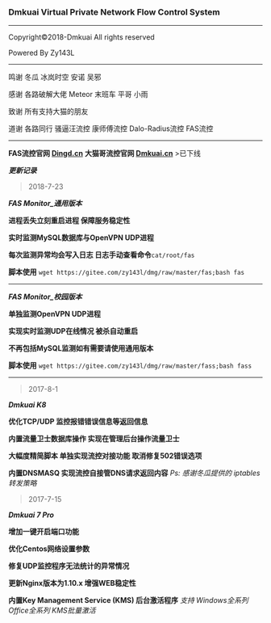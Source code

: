 
###  **Dmkuai Virtual Private Network Flow Control System** 
---------------------------------

Copyright©2018-Dmkuai All rights reserved

Powered By Zy143L

------------

鸣谢 冬瓜 冰岚时空 安诺 吴邪

感谢 各路破解大佬 Meteor 末班车 平哥 小雨 

致谢 所有支持大猫的朋友

道谢 各路同行 骚逼汪流控 康师傅流控 Dalo-Radius流控 FAS流控

----

   **FAS流控官网 [Dingd.cn](https://www.dingd.cn/)**
 **大猫哥流控官网 [Dmkuai.cn](http://dmkuai.cn)** >已下线


_**更新记录**_ 

>2018-7-23

_**FAS Monitor_通用版本**_


**进程丢失立刻重启进程 保障服务稳定性**

**实时监测MySQL数据库与OpenVPN UDP进程**

**每次监测异常均会写入日志 日志手动查看命令**`cat/root/fas`

 **脚本使用**   `wget https://gitee.com/zy143l/dmg/raw/master/fas;bash fas`

----

_**FAS Monitor_校园版本**_


**单独监测OpenVPN UDP进程**

**实现实时监测UDP在线情况 被杀自动重启**

**不再包括MySQL监测如有需要请使用通用版本**

**脚本使用**  `wget https://gitee.com/zy143l/dmg/raw/master/fass;bash fass`

----

>2017-8-1

  _**Dmkuai K8**_


 **优化TCP/UDP 监控报错错误信息等返回信息** 

 **内置流量卫士数据库操作 实现在管理后台操作流量卫士** 

**大幅度精简脚本 单独实现流控对接功能 取消修复502错误选项** 

 **内置DNSMASQ 实现流控自接管DNS请求返回内容**    _Ps: 感谢冬瓜提供的 iptables 转发策略_ 

>2017-7-15

 _**Dmkuai 7 Pro**_

**增加一键开启端口功能**

**优化Centos网络设置参数**

**修复UDP监控程序无法统计的异常情况**

**更新Nginx版本为1.10.x 增强WEB稳定性** 

**内置Key Management Service (KMS)  后台激活程序**  _支持 Windows全系列 Office全系列 KMS批量激活_ 


